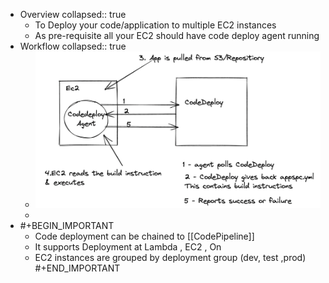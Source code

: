 - Overview
  collapsed:: true
	- To Deploy your code/application to multiple EC2 instances
	- As pre-requisite all your EC2 should have code deploy agent running
- Workflow
  collapsed:: true
	- ![image.png](../assets/image_1648145458219_0.png)
	-
- #+BEGIN_IMPORTANT
  - Code deployment can be chained to [[CodePipeline]] 
  - It supports Deployment at Lambda , EC2 , On
  - EC2 instances are grouped by deployment group (dev, test ,prod)
  #+END_IMPORTANT